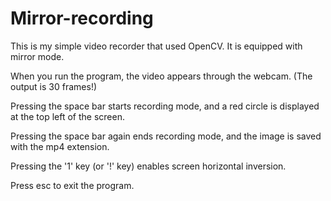 # Mirror-recording
This is my simple video recorder that used OpenCV. It is equipped with mirror mode.

When you run the program, the video appears through the webcam. (The output is 30 frames!)

Pressing the space bar starts recording mode, and a red circle is displayed at the top left of the screen.

Pressing the space bar again ends recording mode, and the image is saved with the mp4 extension.

Pressing the '1' key (or '!' key) enables screen horizontal inversion.

Press esc to exit the program.
